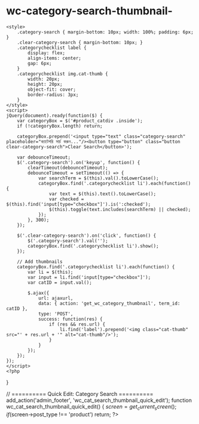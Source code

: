 # wc-category-search-thumbnail-
<?php
/**
 * Plugin Name: WooCommerce Category Search + Thumbnail Enhancer
 * Description: Adds live search and thumbnail images to category selector in WooCommerce Product Editor and Quick Edit.
 * Version: 1.1
 * Author: ChatGPT
 */

// ========== Product Editor: Category Search + Thumbnails ==========
add_action('admin_print_footer_scripts', 'wc_cat_search_thumbnail_product_editor');
function wc_cat_search_thumbnail_product_editor() {
    global $pagenow;
    if ($pagenow !== 'post.php' && $pagenow !== 'post-new.php') return;
    ?>
    <style>
        .category-search { margin-bottom: 10px; width: 100%; padding: 6px; }
        .clear-category-search { margin-bottom: 10px; }
        .categorychecklist label {
            display: flex;
            align-items: center;
            gap: 6px;
        }
        .categorychecklist img.cat-thumb {
            width: 20px;
            height: 20px;
            object-fit: cover;
            border-radius: 3px;
        }
    </style>
    <script>
    jQuery(document).ready(function($) {
        var categoryBox = $('#product_catdiv .inside');
        if (!categoryBox.length) return;

        categoryBox.prepend('<input type="text" class="category-search" placeholder="ক্যাটেগরি সার্চ করুন..."/><button type="button" class="button clear-category-search">Clear Search</button>');

        var debounceTimeout;
        $('.category-search').on('keyup', function() {
            clearTimeout(debounceTimeout);
            debounceTimeout = setTimeout(() => {
                var searchTerm = $(this).val().toLowerCase();
                categoryBox.find('.categorychecklist li').each(function() {
                    var text = $(this).text().toLowerCase();
                    var checked = $(this).find('input[type="checkbox"]').is(':checked');
                    $(this).toggle(text.includes(searchTerm) || checked);
                });
            }, 300);
        });

        $('.clear-category-search').on('click', function() {
            $('.category-search').val('');
            categoryBox.find('.categorychecklist li').show();
        });

        // Add thumbnails
        categoryBox.find('.categorychecklist li').each(function() {
            var li = $(this);
            var input = li.find('input[type="checkbox"]');
            var catID = input.val();

            $.ajax({
                url: ajaxurl,
                data: { action: 'get_wc_category_thumbnail', term_id: catID },
                type: 'POST',
                success: function(res) {
                    if (res && res.url) {
                        li.find('label').prepend('<img class="cat-thumb" src="' + res.url + '" alt="cat-thumb"/>');
                    }
                }
            });
        });
    });
    </script>
    <?php
}

// ========== Quick Edit: Category Search ==========
add_action('admin_footer', 'wc_cat_search_thumbnail_quick_edit');
function wc_cat_search_thumbnail_quick_edit() {
    $screen = get_current_screen();
    if ($screen->post_type !== 'product') return;
    ?>
    <script>
    jQuery(document).on('click', '.editinline', function() {
        setTimeout(function() {
            const quickEditBox = jQuery('.inline-edit-categories');
            if (quickEditBox.find('#quick-edit-cat-search').length === 0) {
                quickEditBox.prepend('<input type="text" id="quick-edit-cat-search" placeholder="ক্যাটেগরি সার্চ করুন..." style="margin-bottom:10px; width: 100%;">');
            }

            jQuery('#quick-edit-cat-search').on('keyup', function() {
                const filter = jQuery(this).val().toLowerCase();
                quickEditBox.find('label').each(function() {
                    const text = jQuery(this).text().toLowerCase();
                    jQuery(this).toggle(text.includes(filter));
                });
            });
        }, 200);
    });
    </script>
    <?php
}

// ========== AJAX: Get Category Thumbnail ==========
add_action('wp_ajax_get_wc_category_thumbnail', function() {
    $term_id = absint($_POST['term_id']);
    $thumb_id = get_term_meta($term_id, 'thumbnail_id', true);
    $image_url = wp_get_attachment_url($thumb_id);
    wp_send_json(['url' => $image_url]);
});


